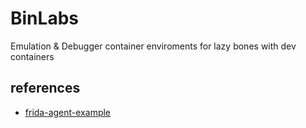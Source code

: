 # BinLabs
Emulation & Debugger container enviroments for lazy bones with dev containers
## references
* [frida-agent-example](https://github.com/oleavr/frida-agent-example/tree/main)
